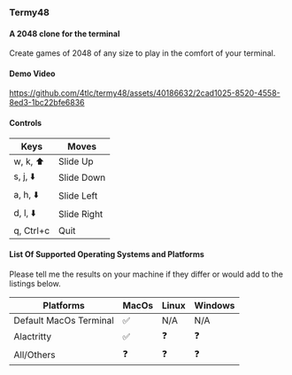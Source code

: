 ### Termy48
#### A $2048$ clone for the terminal

Create games of $2048$ of any size to play in the comfort of your terminal.

#### Demo Video

https://github.com/4tlc/termy48/assets/40186632/2cad1025-8520-4558-8ed3-1bc22bfe6836

#### Controls

| Keys | Moves |
|----| ---|
| w, k, :arrow_up: | Slide Up |
| s, j, :arrow_down: | Slide Down |
| a, h, :arrow_down: | Slide Left |
| d, l, :arrow_down: | Slide Right |
|q, Ctrl+c | Quit|

#### List Of Supported Operating Systems and Platforms

Please tell me the results on your machine if they differ or would add to the listings below.

| Platforms | MacOs | Linux | Windows |
| ---------- |------|-------|---------|
| Default MacOs Terminal| :white_check_mark: | N/A | N/A |
| Alactritty | :white_check_mark: | :question: | :question: |
| All/Others | :question: | :question: | :question: |
